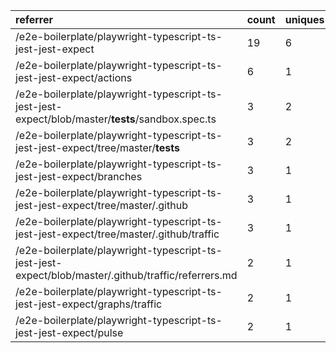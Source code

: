 | referrer                                                                                            | count | uniques |
| :-------------------------------------------------------------------------------------------------- | :---- | :------ |
| /e2e-boilerplate/playwright-typescript-ts-jest-jest-expect                                          | 19    | 6       |
| /e2e-boilerplate/playwright-typescript-ts-jest-jest-expect/actions                                  | 6     | 1       |
| /e2e-boilerplate/playwright-typescript-ts-jest-jest-expect/blob/master/__tests__/sandbox.spec.ts    | 3     | 2       |
| /e2e-boilerplate/playwright-typescript-ts-jest-jest-expect/tree/master/__tests__                    | 3     | 2       |
| /e2e-boilerplate/playwright-typescript-ts-jest-jest-expect/branches                                 | 3     | 1       |
| /e2e-boilerplate/playwright-typescript-ts-jest-jest-expect/tree/master/.github                      | 3     | 1       |
| /e2e-boilerplate/playwright-typescript-ts-jest-jest-expect/tree/master/.github/traffic              | 3     | 1       |
| /e2e-boilerplate/playwright-typescript-ts-jest-jest-expect/blob/master/.github/traffic/referrers.md | 2     | 1       |
| /e2e-boilerplate/playwright-typescript-ts-jest-jest-expect/graphs/traffic                           | 2     | 1       |
| /e2e-boilerplate/playwright-typescript-ts-jest-jest-expect/pulse                                    | 2     | 1       |
